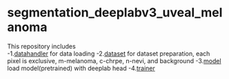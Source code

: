 # segmentation_deeplabv3_uveal_melanoma
This repository includes <br />
-1.[datahandler](https://github.com/simonma190/segmentation_deeplabv3_uveal_melanoma/blob/main/nevi_crack_datahandler.py) for data loading
-2.[dataset](https://github.com/simonma190/segmentation_deeplabv3_uveal_melanoma/blob/main/nevi_crack_dataset.py) for dataset preparation, each pixel is exclusive, m-melanoma, c-chrpe, n-nevi, and background
-3.[model](https://github.com/simonma190/segmentation_deeplabv3_uveal_melanoma/blob/main/nevi_crack_model.py) load model(pretrained) with deeplab head
-4.[trainer](https://github.com/simonma190/segmentation_deeplabv3_uveal_melanoma/blob/main/nevi_crack_trainer.py) <br />

